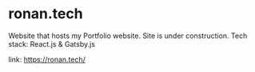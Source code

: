 # ronan.tech
Website that hosts my Portfolio website. 
Site is under construction.
Tech stack: React.js & Gatsby.js

link: https://ronan.tech/
